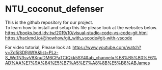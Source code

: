 # NTU_coconut_defenser
This is the github repository for our project.  
To learn how to install and setup this file please look at the websites below.  
https://books.bod.idv.tw/2019/10/visual-studio-code-vs-code-git.html  
https://hackmd.io/@howhow/git_with_vscode#git-with-vscode  

For video tutorial, Please look at:
https://www.youtube.com/watch?v=Zd5jSDRjWfA&list=PLz-S_Wd1N3svV8XnuDM6CPaTCtQkk5SY4&ab_channel=%E8%B5%B0%E6%AD%AA%E7%9A%84%E5%B7%A5%E7%A8%8B%E5%B8%ABJames
